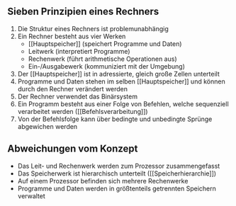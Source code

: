 ## Sieben Prinzipien eines Rechners
1. Die Struktur eines Rechners ist problemunabhängig
2. Ein Rechner besteht aus vier Werken
	- [[Hauptspeicher]] (speichert Programme und Daten)
	- Leitwerk (interpretiert Programme)
	- Rechenwerk (führt arithmetische Operationen aus)
	- Ein-/Ausgabewerk (kommuniziert mit der Umgebung)
3. Der [[Hauptspeicher]] ist in adressierte, gleich große Zellen unterteilt
4. Programme und Daten stehen im selben [[Hauptspeicher]] und können durch den Rechner verändert werden
5. Der Rechner verwendet das Binärsystem
6. Ein Programm besteht aus einer Folge von Befehlen, welche sequenziell verarbeitet werden ([[Befehlsverarbeitung]])
7. Von der Befehlsfolge kann über bedingte und unbedingte Sprünge abgewichen werden

## Abweichungen vom Konzept
- Das Leit- und Rechenwerk werden zum Prozessor zusammengefasst
- Das Speicherwerk ist hierarchisch unterteilt ([[Speicherhierarchie]])
- Auf einem Prozessor befinden sich mehrere Rechenwerke
- Programme und Daten werden in größtenteils getrennten Speichern verwaltet